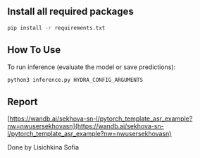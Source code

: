 ## Install all required packages

   ```bash
   pip install -r requirements.txt
   ```

## How To Use

To run inference (evaluate the model or save predictions):

```bash
python3 inference.py HYDRA_CONFIG_ARGUMENTS
```

## Report

[https://wandb.ai/sekhova-sn-l/pytorch_template_asr_example?nw=nwusersekhovasn](https://wandb.ai/sekhova-sn-l/pytorch_template_asr_example?nw=nwusersekhovasn)

Done by Lisichkina Sofia

